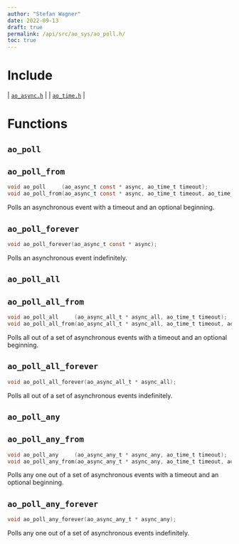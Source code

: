 ```yaml
---
author: "Stefan Wagner"
date: 2022-09-13
draft: true
permalink: /api/src/ao_sys/ao_poll.h/
toc: true
---
```


# Include

| [`ao_async.h`](ao_async.h.md) |
| [`ao_time.h`](ao_time.h.md) |

# Functions

## `ao_poll`
## `ao_poll_from`

```c
void ao_poll     (ao_async_t const * async, ao_time_t timeout);
void ao_poll_from(ao_async_t const * async, ao_time_t timeout, ao_time_t beginning);
```

Polls an asynchronous event with a timeout and an optional beginning.

## `ao_poll_forever`

```c
void ao_poll_forever(ao_async_t const * async);
```

Polls an asynchronous event indefinitely.

## `ao_poll_all`
## `ao_poll_all_from`

```c
void ao_poll_all     (ao_async_all_t * async_all, ao_time_t timeout);
void ao_poll_all_from(ao_async_all_t * async_all, ao_time_t timeout, ao_time_t beginning);
```

Polls all out of a set of asynchronous events with a timeout and an optional beginning.

## `ao_poll_all_forever`

```c
void ao_poll_all_forever(ao_async_all_t * async_all);
```

Polls all out of a set of asynchronous events indefinitely.

## `ao_poll_any`
## `ao_poll_any_from`

```c
void ao_poll_any     (ao_async_any_t * async_any, ao_time_t timeout);
void ao_poll_any_from(ao_async_any_t * async_any, ao_time_t timeout, ao_time_t beginning);
```

Polls any one out of a set of asynchronous events with a timeout and an optional beginning.

## `ao_poll_any_forever`

```c
void ao_poll_any_forever(ao_async_any_t * async_any);
```

Polls any one out of a set of asynchronous events indefinitely.
